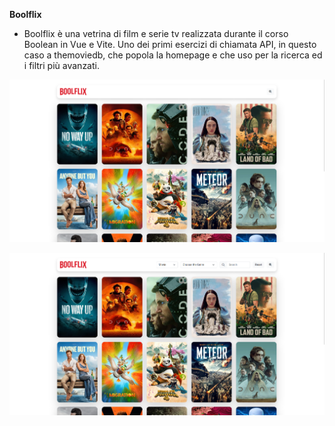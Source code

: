 **Boolflix**

- Boolflix è una vetrina di film e serie tv realizzata durante il corso Boolean in Vue e Vite. Uno dei primi esercizi di chiamata API, in questo caso a themoviedb, che popola la homepage e che uso per la ricerca ed i filtri più avanzati.

![Immagine repo](https://github.com/SalvoBevilacqua/vite-boolflix/blob/main/boolflix_1.png)

![Immagine repo](https://github.com/SalvoBevilacqua/vite-boolflix/blob/main/boolflix_2.png)
